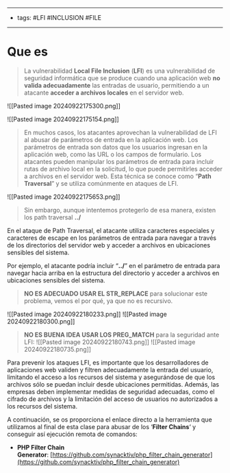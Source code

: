 -- -
- tags: #LFI #INCLUSION #FILE 
-- -

# Que es

> La vulnerabilidad **Local File Inclusion** (**LFI**) es una vulnerabilidad de seguridad informática que se produce cuando una aplicación web **no valida adecuadamente** las entradas de usuario, permitiendo a un atacante **acceder a archivos locales** en el servidor web.

![[Pasted image 20240922175300.png]]

![[Pasted image 20240922175154.png]]

>  En muchos casos, los atacantes aprovechan la vulnerabilidad de LFI al abusar de parámetros de entrada en la aplicación web. Los parámetros de entrada son datos que los usuarios ingresan en la aplicación web, como las URL o los campos de formulario. Los atacantes pueden manipular los parámetros de entrada para incluir rutas de archivo local en la solicitud, lo que puede permitirles acceder a archivos en el servidor web. Esta técnica se conoce como “**Path Traversal**” y se utiliza comúnmente en ataques de LFI.

![[Pasted image 20240922175653.png]]
> Sin embargo, aunque intentemos protegerlo de esa manera, existen los path traversal **../**



En el ataque de Path Traversal, el atacante utiliza caracteres especiales y caracteres de escape en los parámetros de entrada para navegar a través de los directorios del servidor web y acceder a archivos en ubicaciones sensibles del sistema.

Por ejemplo, el atacante podría incluir “**../**” en el parámetro de entrada para navegar hacia arriba en la estructura del directorio y acceder a archivos en ubicaciones sensibles del sistema.

> **NO ES ADECUADO USAR EL STR_REPLACE** para solucionar este problema, vemos el por qué, ya que no es recursivo.

![[Pasted image 20240922180233.png]]
![[Pasted image 20240922180300.png]]

> **NO ES BUENA IDEA USAR LOS PREG_MATCH** para la seguridad ante LFI:
![[Pasted image 20240922180743.png]]
![[Pasted image 20240922180735.png]]


Para prevenir los ataques LFI, es importante que los desarrolladores de aplicaciones web validen y filtren adecuadamente la entrada del usuario, limitando el acceso a los recursos del sistema y asegurándose de que los archivos sólo se puedan incluir desde ubicaciones permitidas. Además, las empresas deben implementar medidas de seguridad adecuadas, como el cifrado de archivos y la limitación del acceso de usuarios no autorizados a los recursos del sistema.

A continuación, se os proporciona el enlace directo a la herramienta que utilizamos al final de esta clase para abusar de los ‘**Filter Chains**‘ y conseguir así ejecución remota de comandos:

- **PHP Filter Chain Generator**: [https://github.com/synacktiv/php_filter_chain_generator](https://github.com/synacktiv/php_filter_chain_generator)